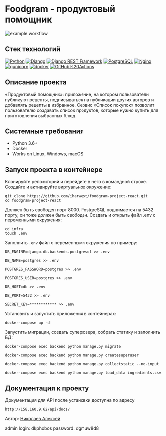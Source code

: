 # Foodgram - продуктовый помощник
![example workflow](https://github.com/iharwest/foodgram-project-react/actions/workflows/foodgram_workflow.yml/badge.svg)

## Стек технологий
[![Python](https://img.shields.io/badge/-Python-464646?style=flat-square&logo=Python)](https://www.python.org/)
[![Django](https://img.shields.io/badge/-Django-464646?style=flat-square&logo=Django)](https://www.djangoproject.com/)
[![Django REST Framework](https://img.shields.io/badge/-Django%20REST%20Framework-464646?style=flat-square&logo=Django%20REST%20Framework)](https://www.django-rest-framework.org/)
[![PostgreSQL](https://img.shields.io/badge/-PostgreSQL-464646?style=flat-square&logo=PostgreSQL)](https://www.postgresql.org/)
[![Nginx](https://img.shields.io/badge/-NGINX-464646?style=flat-square&logo=NGINX)](https://nginx.org/ru/)
[![gunicorn](https://img.shields.io/badge/-gunicorn-464646?style=flat-square&logo=gunicorn)](https://gunicorn.org/)
[![docker](https://img.shields.io/badge/-Docker-464646?style=flat-square&logo=docker)](https://www.docker.com/)
[![GitHub%20Actions](https://img.shields.io/badge/-GitHub%20Actions-464646?style=flat-square&logo=GitHub%20actions)](https://github.com/features/actions)

Описание проекта
----------
«Продуктовый помощник»: приложение, на котором пользователи публикуют рецепты, подписываться на публикации других авторов и добавлять рецепты в избранное. Сервис «Список покупок» позволит пользователю создавать список продуктов, 
которые нужно купить для приготовления выбранных блюд.

Системные требования
----------
* Python 3.6+
* Docker
* Works on Linux, Windows, macOS

Запуск проекта в контейнере
----------
Клонируйте репозиторий и перейдите в него в командной строке.
Создайте и активируйте виртуальное окружение:
```
git clone https://github.com/iharwest/foodgram-project-react.git
cd foodgram-project-react
```
Должен быть свободен порт 8000. PostgreSQL поднимается на 5432 порту, он тоже должен быть свободен.
Cоздать и открыть файл .env с переменными окружения:
```
cd infra
touch .env
```
Заполнить ```.env``` файл с переменными окружения по примеру:
```
DB_ENGINE=django.db.backends.postgresql >> .env

DB_NAME=postgres >> .env

POSTGRES_PASSWORD=postgres >> .env

POSTGRES_USER=postgres >> .env

DB_HOST=db >> .env

DB_PORT=5432 >> .env

SECRET_KEY=************ >> .env
```
Установить и запустить приложения в контейнерах:
```
docker-compose up -d
```
Запустить миграции, создать суперюзера, собрать статику и заполнить БД:
```
docker-compose exec backend python manage.py migrate

docker-compose exec backend python manage.py createsuperuser

docker-compose exec backend python manage.py collectstatic --no-input 

docker-compose exec backend python manage.py load_data ingredients.csv
```
Документация к проекту
----------
Документация для API после установки доступна по адресу 

```http://158.160.9.62/api/docs/```

Автор: [Николаев Алексей](https://github.com/iharwest)

admin login: dkphobos
   password: dgmuw8d8
